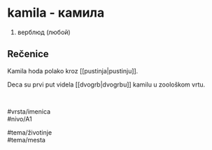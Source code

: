 # kamila - камила

1. верблюд (любой)

## Rečenice

Kamila hoda polako kroz [[pustinja|pustinju]].

Deca su prvi put videla [[dvogrb|dvogrbu]] kamilu u zoološkom vrtu.

<br>

#vrsta/imenica  
#nivo/A1  

#tema/životinje  
#tema/mesta  
